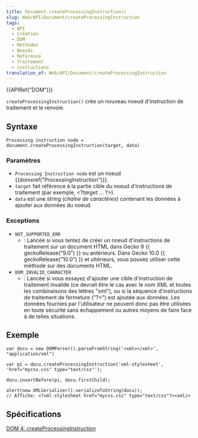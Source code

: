 ```yaml
---
title: Document.createProcessingInstruction()
slug: Web/API/Document/createProcessingInstruction
tags:
  - API
  - Création
  - DOM
  - Méthodes
  - Noeuds
  - Reference
  - Traitement
  - instructions
translation_of: Web/API/Document/createProcessingInstruction
---
```

{{APIRef("DOM")}}

`createProcessingInstruction()` crée un nouveau noeud d'instruction de traitement et le renvoie.

## Syntaxe

    Processing instruction node = document.createProcessingInstruction(target, data)

### Paramètres

- `Processing Instruction node` est un noeud {{domxref("ProcessingInstruction")}}.
- `target` fait référence à la partie cible du noeud d'instructions de traitement (par exemple, \<?_target_ ...&nbsp;?>).
- `data` est une string (_chaîne de caractères_) contenant les données à ajouter aux données du noeud.

### Exceptions

- `NOT_SUPPORTED_ERR`
  - : Lancée si vous tentez de créer un noeud d'instructions de traitement sur un document HTML dans Gecko 9 {{ geckoRelease("9.0") }} ou antérieurs. Dans Gecko 10.0 {{ geckoRelease("10.0") }} et ultérieurs, vous pouvez utiliser cette méthode sur des documents HTML.
- `DOM_INVALID_CHARACTER`
  - : Lancée si vous essayez d'ajouter une cible d'instruction de traitement invalide (ce devrait être le cas avec le nom XML et toutes les combinaisons des lettres "xml"), ou si la séquence d'instructions de traitement de fermeture ("?>") est ajoutée aux données. Les données fournies par l'utilisateur ne peuvent donc pas être utilisées en toute sécurité sans échappement ou autres moyens de faire face à de telles situations.

## Exemple

    var docu = new DOMParser().parseFromString('<xml></xml>',  "application/xml")

    var pi = docu.createProcessingInstruction('xml-stylesheet', 'href="mycss.css" type="text/css"');

    docu.insertBefore(pi, docu.firstChild);

    alert(new XMLSerializer().serializeToString(docu));
    // Affiche: <?xml-stylesheet href="mycss.css" type="text/css"?><xml/>

## Spécifications

[DOM 4: createProcessingInstruction](http://dvcs.w3.org/hg/domcore/raw-file/tip/Overview.html#dom-document-createprocessinginstruction)
